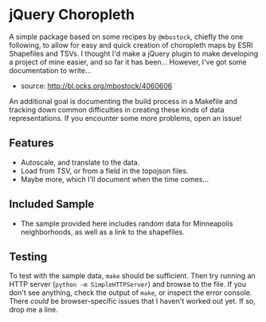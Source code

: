 # jQuery Choropleth

A simple package based on some recipes by `@mbostock`, chiefly the one
following, to allow for easy and quick creation of choropleth maps by ESRI
Shapefiles and TSVs. I thought I'd make a jQuery plugin to make developing a
project of mine easier, and so far it has been... However, I've got some
documentation to write...

 * source: http://bl.ocks.org/mbostock/4060606

An additional goal is documenting the build process in a Makefile and tracking
down common difficulties in creating these kinds of data representations. If
you encounter some more problems, open an issue!

## Features

 * Autoscale, and translate to the data.
 * Load from TSV, or from a field in the topojson files.
 * Maybe more, which I'll document when the time comes...

## Included Sample

 * The sample provided here includes random data for Minneapolis neighborhoods,
   as well as a link to the shapefiles.

## Testing

To test with the sample data, `make` should be sufficient. Then try running an
HTTP server (`python -m SimpleHTTPServer`) and browse to the file. If you don't
see anything, check the output of `make`, or inspect the error console. There
*could* be browser-specific issues that I haven't worked out yet. If so, drop
me a line.

